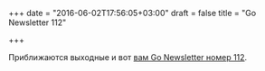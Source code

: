 +++
date = "2016-06-02T17:56:05+03:00"
draft = false
title = "Go Newsletter 112"

+++

<p>Приближаются выходные и вот <a href="http://golangweekly.com/issues/112">вам&nbsp;Go Newsletter номер 112</a>.</p>

